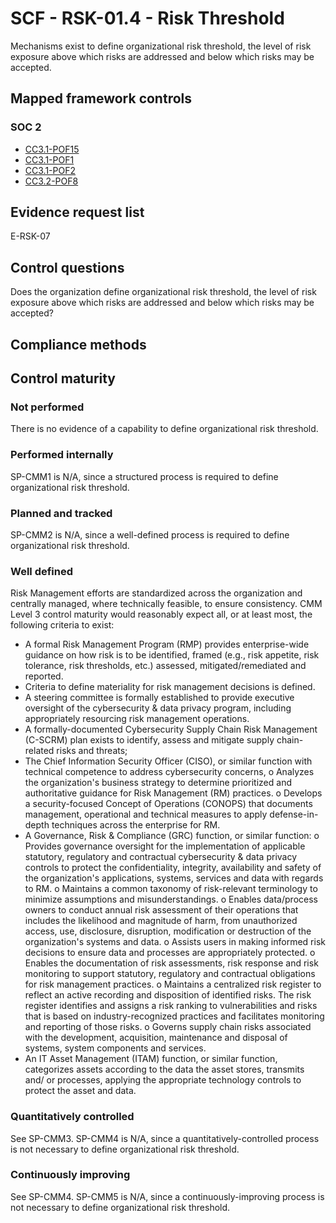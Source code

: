 # SCF - RSK-01.4 - Risk Threshold
Mechanisms exist to define organizational risk threshold, the level of risk exposure above which risks are addressed and below which risks may be accepted.
## Mapped framework controls
### SOC 2
- [CC3.1-POF15](../soc2/cc31-pof15.md)
- [CC3.1-POF1](../soc2/cc31-pof1.md)
- [CC3.1-POF2](../soc2/cc31-pof2.md)
- [CC3.2-POF8](../soc2/cc32-pof8.md)

## Evidence request list
E-RSK-07

## Control questions
Does the organization define organizational risk threshold, the level of risk exposure above which risks are addressed and below which risks may be accepted?

## Compliance methods


## Control maturity
### Not performed
There is no evidence of a capability to define organizational risk threshold.

### Performed internally
SP-CMM1 is N/A, since a structured process is required to define organizational risk threshold.

### Planned and tracked
SP-CMM2 is N/A, since a well-defined process is required to define organizational risk threshold.

### Well defined
Risk Management efforts are standardized across the organization and centrally managed, where technically feasible, to ensure consistency. CMM Level 3 control maturity would reasonably expect all, or at least most, the following criteria to exist:
- A formal Risk Management Program (RMP) provides enterprise-wide guidance on how risk is to be identified, framed (e.g., risk appetite, risk tolerance, risk thresholds, etc.) assessed, mitigated/remediated and reported.
- Criteria to define materiality for risk management decisions is defined.
- A steering committee is formally established to provide executive oversight of the cybersecurity & data privacy program, including appropriately resourcing risk management operations.
- A formally-documented Cybersecurity Supply Chain Risk Management (C-SCRM) plan exists to identify, assess and mitigate supply chain-related risks and threats;
- The Chief Information Security Officer (CISO), or similar function with technical competence to address cybersecurity concerns,
o	Analyzes the organization's business strategy to determine prioritized and authoritative guidance for Risk Management (RM) practices.
o	Develops a security-focused Concept of Operations (CONOPS) that documents management, operational and technical measures to apply defense-in-depth techniques across the enterprise for RM.
- A Governance, Risk & Compliance (GRC) function, or similar function:
o	Provides governance oversight for the implementation of applicable statutory, regulatory and contractual cybersecurity & data privacy controls to protect the confidentiality, integrity, availability and safety of the organization's applications, systems, services and data with regards to RM.
o	Maintains a common taxonomy of risk-relevant terminology to minimize assumptions and misunderstandings.
o	Enables data/process owners to conduct annual risk assessment of their operations that includes the likelihood and magnitude of harm, from unauthorized access, use, disclosure, disruption, modification or destruction of the organization's systems and data.
o	Assists users in making informed risk decisions to ensure data and processes are appropriately protected.
o	Enables the documentation of risk assessments, risk response and risk monitoring to support statutory, regulatory and contractual obligations for risk management practices.
o	Maintains a centralized risk register to reflect an active recording and disposition of identified risks. The risk register identifies and assigns a risk ranking to vulnerabilities and risks that is based on industry-recognized practices and facilitates monitoring and reporting of those risks.
o	Governs supply chain risks associated with the development, acquisition, maintenance and disposal of systems, system components and services.
- An IT Asset Management (ITAM) function, or similar function, categorizes assets according to the data the asset stores, transmits and/ or processes, applying the appropriate technology controls to protect the asset and data.

### Quantitatively controlled
See SP-CMM3. SP-CMM4 is N/A, since a quantitatively-controlled process is not necessary to define organizational risk threshold.

### Continuously improving
See SP-CMM4. SP-CMM5 is N/A, since a continuously-improving process is not necessary to define organizational risk threshold.
